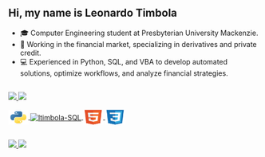 ## Hi, my name is Leonardo Timbola

- 🎓 Computer Engineering student at Presbyterian University Mackenzie.
- 💼 Working in the financial market, specializing in derivatives and private credit.
- 💻 Experienced in Python, SQL, and VBA to develop automated solutions, optimize workflows, and analyze financial strategies.
  
##

<div>
<a href="https://github.com/ltimbola">
<img height="180em" src="https://github-readme-stats.vercel.app/api?username=ltimbola&show_icons=true&theme=dark&include_all_commits=true&count_private=true"/>
<img height="180em" src="https://github-readme-stats.vercel.app/api/top-langs/?username=ltimbola&layout=compact&langs_count=16&theme=dark"/>
</div>

<div style="display: inline_block"><br>
  <img align="center" alt="ltimbola-Python" height="30" width="40" src="https://raw.githubusercontent.com/devicons/devicon/master/icons/python/python-original.svg">
  <img align="center" alt="ltimbola-SQL" height="30" width="40" src="https://cdn.jsdelivr.net/gh/devicons/devicon@latest/icons/mysql/mysql-original-wordmark.svg" />
  <img align="center" alt="ltimbola-HTML" height="30" width="40" src="https://raw.githubusercontent.com/devicons/devicon/master/icons/html5/html5-original.svg">
  <img align="center" alt="ltimbola-CSS" height="30" width="40" src="https://raw.githubusercontent.com/devicons/devicon/master/icons/css3/css3-original.svg">
</div>

##

<div>
  <a href="https://www.linkedin.com/in/leonardo-timbola-silva-b72a19209/" target="_blank">
    <img src="https://img.shields.io/badge/-LinkedIn-%230077B5?style=for-the-badge&logo=linkedin&logoColor=white" target="_blank">
  </a>
  
  <a href="ltimbola@gmail.com" target="_blank">
    <img src="https://img.shields.io/badge/-Gmail-%23333?style=for-the-badge&logo=gmail&logoColor=white" target="_blank">
  </a>
</div>
